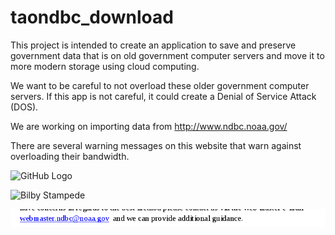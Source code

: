 # taondbc_download

This project is intended to create an application to save and preserve government data that is on old government computer servers and move it to more modern storage using cloud computing.

We want to be careful to not overload these older government computer servers. 
If this app is not careful, it could create a Denial of Service Attack (DOS).  

We are working on importing data from http://www.ndbc.noaa.gov/ 

There are several warning messages on this website that warn against overloading their bandwidth.

![GitHub Logo](https://github.com/images/logo.png)

![Bilby Stampede](http://example.com/images/logo.png) 

![Image](./readmepics/furtherquestions.png?raw=true)
